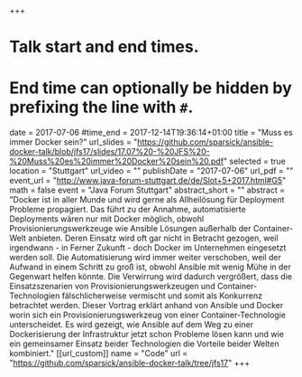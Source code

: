 +++
# Talk start and end times.
# End time can optionally be hidden by prefixing the line with `#`.
date = 2017-07-06
#time_end = 2017-12-14T19:36:14+01:00
title = "Muss es immer Docker sein?"
url_slides = "https://github.com/sparsick/ansible-docker-talk/blob/jfs17/slides/17.07%20-%20JFS%20-%20Muss%20es%20immer%20Docker%20sein%20.pdf"
selected = true
location = "Stuttgart"
url_video = ""
publishDate = "2017-07-06"
url_pdf = ""
event_url = "http://www.java-forum-stuttgart.de/de/Slot+5+2017.html#G5"
math = false
event = "Java Forum Stuttgart"
abstract_short = ""
abstract = "Docker ist in aller Munde und wird gerne als Allheilösung für Deployment Probleme propagiert. Das führt zu der Annahme, automatisierte Deployments wären nur mit Docker möglich, obwohl Provisionierungswerkzeuge wie Ansible Lösungen außerhalb der Container-Welt anbieten. Deren Einsatz wird oft gar nicht in Betracht gezogen, weil irgendwann - in Ferner Zukunft - doch Docker im Unternehmen eingesetzt werden soll. Die Automatisierung wird immer weiter verschoben, weil der Aufwand in einem Schritt zu groß ist, obwohl Ansible mit wenig Mühe in der Gegenwart helfen könnte. Die Verwirrung wird dadurch vergrößert, dass die Einsatzszenarien von Provisionierungswerkzeugen und Container-Technologien fälschlicherweise vermischt und somit als Konkurrenz betrachtet werden. Dieser Vortrag erklärt anhand von Ansible und Docker worin sich ein Provisionierungswerkzeug von einer Container-Technologie unterscheidet. Es wird gezeigt, wie Ansible auf dem Weg zu einer Dockerisierung der Infrastruktur jetzt schon Probleme lösen kann und wie ein gemeinsamer Einsatz beider Technologien die Vorteile beider Welten kombiniert."
[[url_custom]]
name = "Code"
url = "https://github.com/sparsick/ansible-docker-talk/tree/jfs17"
+++
